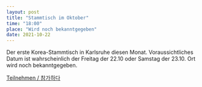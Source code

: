 ```yaml
---
layout: post
title: "Stammtisch im Oktober"
time: "18:00"
place: "Wird noch bekanntgegeben"
date: 2021-10-22
---
```


Der erste Korea-Stammtisch in Karlsruhe diesen Monat.
Voraussichtliches Datum ist wahrscheinlich der Freitag der 22.10 oder Samstag der 23.10. Ort wird noch bekanntgegeben.

[Teilnehmen / 참가하다](https://nuudel.digitalcourage.de/2oeGzOnOjPNT4G19)
